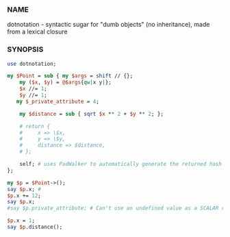 ### NAME
dotnotation - syntactic sugar for "dumb objects" (no inheritance), made from a lexical closure

### SYNOPSIS
```perl
use dotnotation;

my $Point = sub { my $args = shift // {};
    my ($x, $y) = @$args{qw|x y|};
    $x //= 1;
    $y //= 1;
   my $_private_attribute = 4;

    my $distance = sub { sqrt $x ** 2 + $y ** 2; };

    # return {
    #     x => \$x,
    #     y => \$y,
    #     distance => $distance,
    # };

    self; # uses PadWalker to automatically generate the returned hash above
};

my $p = $Point->();
say $p.x; #
$p.x += 12;
say $p.x;
#say $p.private_attribute; # Can't use an undefined value as a SCALAR reference at ...

$p.x = 1;
say $p.distance();
```